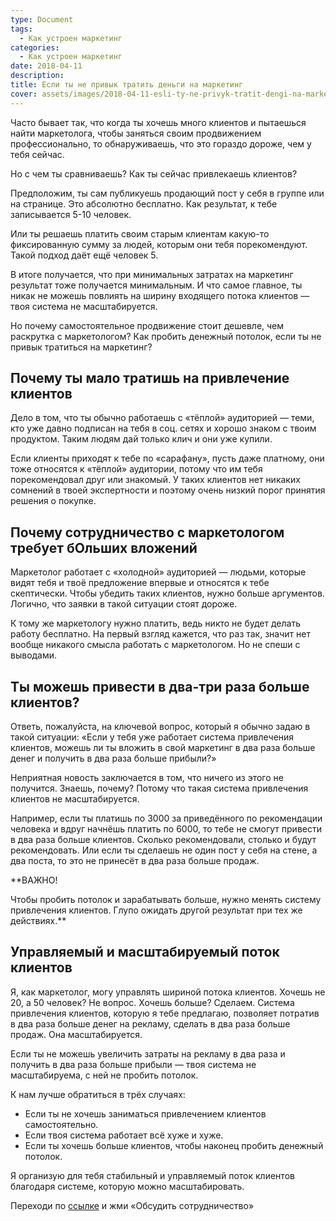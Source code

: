 ```yaml
---
type: Document
tags:
  - Как устроен маркетинг
categories:
  - Как устроен маркетинг
date: 2018-04-11
description: 
title: Если ты не привык тратить деньги на маркетинг
cover: assets/images/2018-04-11-esli-ty-ne-privyk-tratit-dengi-na-marketing.jpg
---
```

Часто бывает так, что когда ты хочешь много клиентов и пытаешься найти маркетолога, чтобы заняться своим продвижением профессионально, то обнаруживаешь, что это гораздо дороже, чем у тебя сейчас.

Но с чем ты сравниваешь? Как ты сейчас привлекаешь клиентов?

Предположим, ты сам публикуешь продающий пост у себя в группе или на странице. Это абсолютно бесплатно. Как результат, к тебе записывается 5-10 человек. 

Или ты решаешь платить своим старым клиентам какую-то фиксированную сумму за людей, которым они тебя порекомендуют. Такой подход даёт ещё человек 5.

В итоге получается, что при минимальных затратах на маркетинг результат тоже получается минимальным. И что самое главное, ты никак не можешь повлиять на ширину входящего потока клиентов — твоя система не масштабируется.

Но почему самостоятельное продвижение стоит дешевле, чем раскрутка с маркетологом? Как пробить денежный потолок, если ты не привык тратиться на маркетинг?

## Почему ты мало тратишь на привлечение клиентов

Дело в том, что ты обычно работаешь с «тёплой» аудиторией — теми, кто уже давно подписан на тебя в соц. сетях и хорошо знаком с твоим продуктом. Таким людям дай только клич и они уже купили.

Если клиенты приходят к тебе по «сарафану», пусть даже платному, они тоже относятся к «тёплой» аудитории, потому что им тебя порекомендовал друг или знакомый. У таких клиентов нет никаких сомнений в твоей экспертности и поэтому очень низкий порог принятия решения о покупке.

## Почему сотрудничество с маркетологом требует бОльших вложений

Маркетолог работает с «холодной» аудиторией — людьми, которые видят тебя и твоё предложение впервые и относятся к тебе скептически. Чтобы убедить таких клиентов, нужно больше аргументов. Логично, что заявки в такой ситуации стоят дороже.

К тому же маркетологу нужно платить, ведь никто не будет делать работу бесплатно. На первый взгляд кажется, что раз так, значит нет вообще никакого смысла работать с маркетологом. Но не спеши с выводами.

## Ты можешь привести в два-три раза больше клиентов?

Ответь, пожалуйста, на ключевой вопрос, который я обычно задаю в такой ситуации: «Если у тебя уже работает система привлечения клиентов, можешь ли ты вложить в свой маркетинг в два раза больше денег и получить в два раза больше прибыли?»

Неприятная новость заключается в том, что ничего из этого не получится. Знаешь, почему? Потому что такая система привлечения клиентов не масштабируется. 

Например, если ты платишь по 3000 за приведённого по рекомендации человека и вдруг начнёшь платить по 6000, то тебе не смогут привести в два раза больше клиентов. Сколько рекомендовали, столько и будут рекомендовать. Или если ты сделаешь не один пост у себя на стене, а два поста, то это не принесёт в два раза больше продаж.

**ВАЖНО!

Чтобы пробить потолок и зарабатывать больше, нужно менять систему привлечения клиентов. Глупо ожидать другой результат при тех же действиях.**

## Управляемый и масштабируемый поток клиентов
Я, как маркетолог, могу управлять шириной потока клиентов. Хочешь не 20, а 50 человек? Не вопрос. Хочешь больше? Сделаем. Система привлечения клиентов, которую я тебе предлагаю, позволяет потратив в два раза больше денег на рекламу, сделать в два раза больше продаж. Она масштабируется.

Если ты не можешь увеличить затраты на рекламу в два раза и получить в два раза больше прибыли — твоя система не масштабируема, с ней не пробить потолок.

К нам лучше обратиться в трёх случаях:

* Если ты не хочешь заниматься привлечением клиентов самостоятельно.
* Если твоя система работает всё хуже и хуже.
* Если ты хочешь больше клиентов, чтобы наконец пробить денежный потолок.

Я организую для тебя стабильный и управляемый поток клиентов благодаря системе, которую можно масштабировать.

Переходи по [ссылке](https://goo.gl/fkZdBr) и жми «Обсудить сотрудничество»
